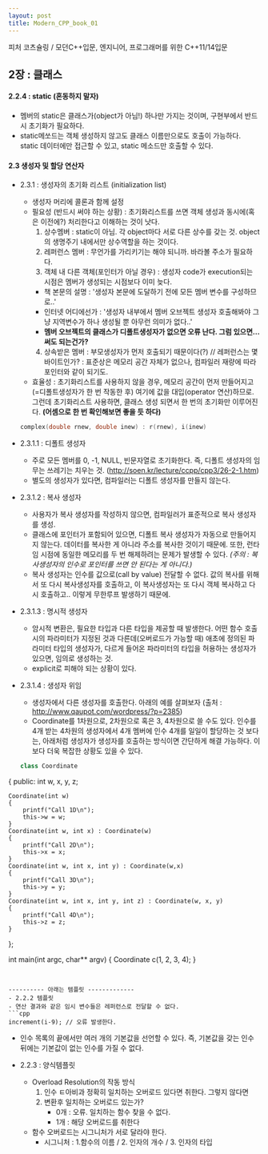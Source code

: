 ```yaml
---
layout: post
title: Modern_CPP_book_01
---
```


피처 코츠슐링 / 모던C++입문, 엔지니어, 프로그래머를 위한 C++11/14입문

## 2장 : 클래스

#### 2.2.4 : static (혼동하지 말자)
  - 멤버의 static은 클래스가(object가 아님!) 하나만 가지는 것이며, 구현부에서 반드시 초기화가 필요하다.
  - static메쏘드는 객체 생성하지 않고도 클래스 이름만으로도 호출이 가능하다. static 데이터에만 접근할 수 있고, static 메소드만 호출할 수 있다.   

#### 2.3 생성자 및 할당 연산자
- 2.3.1 : 생성자의 초기화 리스트 (initialization list)
  - 생성자 머리에 콜론과 함께 설정
  - 필요성 (반드시 써야 하는 상황) : 초기화리스트를 쓰면 객체 생성과 동시에(혹은 이전에?) 처리한다고 이해하는 것이 낫다. 
    1. 상수멤버 : static이 아님. 각 object마다 서로 다른 상수를 갖는 것. object의 생명주기 내에서만 상수역할을 하는 것이다. 
    2. 레퍼런스 멤버 : 무언가를 가리키기는 해야 되니까. 바라볼 주소가 필요하다. 
    3. 객체 내 다른 객체(포인터가 아닐 경우) : 생성자 code가 execution되는 시점은 멤버가 생성되는 시점보다 이미 늦다. 
      - 책 본문의 설명 : '생성자 본문에 도달하기 전에 모든 멤버 변수를 구성하므로..'
      - 인터넷 어디에선가 : '생성자 내부에서 멤버 오브젝트 생성자 호출해봐야 그냥 지역변수가 하나 생성될 뿐 아무런 의미가 없다..'
      - **멤버 오브젝트의 클래스가 디폴트생성자가 없으면 오류 난다. 그럼 있으면... 써도 되는건가?**
    4. 상속받은 멤버 : 부모생성자가 먼저 호출되기 때문이다(?)
    // 레퍼런스는 몇 바이트인가? : 표준상은 메모리 공간 자체가 없으나, 컴파일러 재량에 따라 포인터와 같이 되기도. 
  - 효율성 : 초기화리스트를 사용하지 않을 경우, 메모리 공간이 먼저 만들어지고(=디폴트생성자가 한 번 작동한 후) 여기에 값을 대입(operator 연산)하므로. 그런데 초기화리스트 사용하면, 클래스 생성 되면서 한 번의 초기화만 이루어진다. **(어셈으로 한 번 확인해보면 좋을 듯 하다)**
  ```cpp
  complex(double rnew, double inew) : r(rnew), i(inew)
  ```

- 2.3.1.1 : 디폴트 생성자
  - 주로 모든 멤버를 0, -1, NULL, 빈문자열로 초기화한다. 즉, 디폴트 생성자의 임무는 쓰레기는 치우는 것. 
    (http://soen.kr/lecture/ccpp/cpp3/26-2-1.htm)
  - 별도의 생성자가 있다면, 컴파일러는 디폴트 생성자를 만들지 않는다.
  
- 2.3.1.2 : 복사 생성자
  - 사용자가 복사 생성자를 작성하지 않으면, 컴파일러가 표준적으로 복사 생성자를 생성. 
  - 클래스에 포인터가 포함되어 있으면, 디폴트 복사 생성자가 자동으로 만들어지지 않는다. 데이터를 복사한 게 아니라 주소를 복사한 것이기 때문에. 또한, 런타임 시점에 동일한 메모리를 두 번 해제하려는 문제가 발생할 수 있다. *(주의 : 복사생성자의 인수로 포인터를 쓰면 안 된다는 게 아니다.)*
  - 복사 생성자는 인수를 값으로(call by value) 전달할 수 없다. 값의 복사를 위해서 또 다시 복사생성자를 호출하고, 이 복사생성자는 또 다시 객체 복사하고 다시 호출하고.. 이렇게 무한루프 발생하기 때문에. 
  
- 2.3.1.3 : 명시적 생성자
  - 암시적 변환은, 필요한 타입과 다른 타입을 제공할 때 발생한다. 어떤 함수 호출 시의 파라미터가 지정된 것과 다른데(오버로드가 가능할 때) 애초에 정의된 파라미터 타입의 생성자가, 다르게 들어온 파라미터의 타입을 허용하는 생성자가 있으면, 임의로 생성하는 것.
  - explicit로 피해야 되는 상황이 있다. 
  
- 2.3.1.4 : 생성자 위임
  - 생성자에서 다른 생성자를 호출한다. 아래의 예를 살펴보자 (출처 : http://www.qaupot.com/wordpress/?p=2385)
  - Coordinate를 1차원으로, 2차원으로 혹은 3, 4차원으로 쓸 수도 있다. 인수를 4개 받는 4차원의 생성자에서 4개 멤버에 인수 4개를 일일이 할당하는 것 보다는, 아래처럼 생성자가 생성자를 호출하는 방식이면 간단하게 해결 가능하다. 이보다 더욱 복잡한 상황도 있을 수 있다.
  ``` cpp
  class Coordinate
{
public:
    int w, x, y, z;

    Coordinate(int w) 
    { 
        printf("Call 1D\n"); 
        this->w = w;
    }
    Coordinate(int w, int x) : Coordinate(w)
    { 
        printf("Call 2D\n");
        this->x = x; 
    }
    Coordinate(int w, int x, int y) : Coordinate(w,x) 
    { 
        printf("Call 3D\n");
        this->y = y;
    }
    Coordinate(int w, int x, int y, int z) : Coordinate(w, x, y)
    {
        printf("Call 4D\n");
        this->z = z; 
    }
};

int main(int argc, char** argv)
{
    Coordinate c(1, 2, 3, 4);
}
  ```


---------- 아래는 템플릿 -------------
- 2.2.2 템플릿
  - 연산 결과와 같은 임시 변수들은 레퍼런스로 전달할 수 없다.
  ```cpp 
  increment(i-9); // 오류 발생한다. 
  ```
  - 인수 목록의 끝에서만 여러 개의 기본값을 선언할 수 있다. 즉, 기본값을 갖는 인수 뒤에는 기본값이 없는 인수를 가질 수 없다.
  
- 2.2.3 : 양식템플릿
  - Overload Resolution의 작동 방식
    1. 인수 ㅌ아비과 정확히 일치하는 오버로드 있다면 취한다. 그렇지 않다면
    2. 변환후 일치하는 오버로드 있는가?
        - 0개 : 오류. 일치하는 함수 찾을 수 없다.
        - 1개 : 해당 오버로드를 취한다
  - 함수 오버로드는 시그니처가 서로 달라야 한다. 
    - 시그니처 : 1.함수의 이름 / 2. 인자의 개수 / 3. 인자의 타입
    
 
